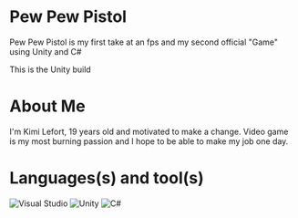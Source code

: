 # Pew Pew Pistol

Pew Pew Pistol is my first take at an fps and my second official "Game" using Unity and C#

This is the Unity build

# About Me

I'm Kimi Lefort, 19 years old and motivated to make a change. Video game is my most burning passion and I hope to be able to make my job one day.

# Languages(s) and tool(s)

![Visual Studio](https://img.shields.io/badge/Visual%20Studio-5C2D91.svg?style=for-the-badge&logo=visual-studio&logoColor=white)
![Unity](https://img.shields.io/badge/unity-%23000000.svg?style=for-the-badge&logo=unity&logoColor=white)
![C#](https://img.shields.io/badge/c%23-%23239120.svg?style=for-the-badge&logo=csharp&logoColor=white)
